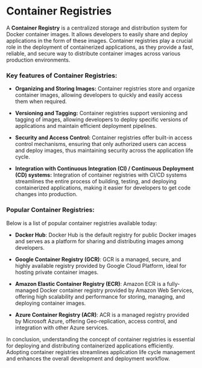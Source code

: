 # Container Registries

A **Container Registry** is a centralized storage and distribution system for Docker container images. It allows developers to easily share and deploy applications in the form of these images. Container registries play a crucial role in the deployment of containerized applications, as they provide a fast, reliable, and secure way to distribute container images across various production environments.

### Key features of Container Registries:

- **Organizing and Storing Images:** Container registries store and organize container images, allowing developers to quickly and easily access them when required.

- **Versioning and Tagging:** Container registries support versioning and tagging of images, allowing developers to deploy specific versions of applications and maintain efficient deployment pipelines.

- **Security and Access Control:** Container registries offer built-in access control mechanisms, ensuring that only authorized users can access and deploy images, thus maintaining security across the application life cycle.

- **Integration with Continuous Integration (CI) / Continuous Deployment (CD) systems:** Integration of container registries with CI/CD systems streamlines the entire process of building, testing, and deploying containerized applications, making it easier for developers to get code changes into production.

### Popular Container Registries:

Below is a list of popular container registries available today:

- **Docker Hub**: Docker Hub is the default registry for public Docker images and serves as a platform for sharing and distributing images among developers.

- **Google Container Registry (GCR)**: GCR is a managed, secure, and highly available registry provided by Google Cloud Platform, ideal for hosting private container images.

- **Amazon Elastic Container Registry (ECR)**: Amazon ECR is a fully-managed Docker container registry provided by Amazon Web Services, offering high scalability and performance for storing, managing, and deploying container images.

- **Azure Container Registry (ACR)**: ACR is a managed registry provided by Microsoft Azure, offering Geo-replication, access control, and integration with other Azure services.

In conclusion, understanding the concept of container registries is essential for deploying and distributing containerized applications efficiently. Adopting container registries streamlines application life cycle management and enhances the overall development and deployment workflow.